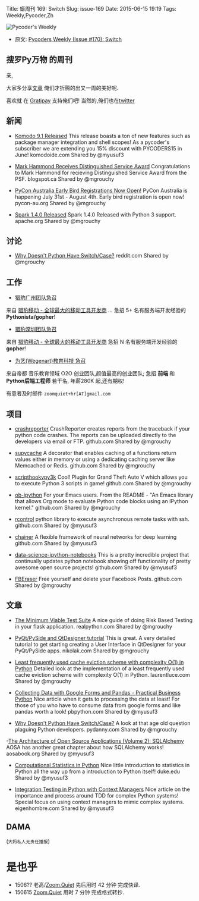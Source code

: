 Title: 蠎周刊 169: Switch
Slug: issue-169
Date: 2015-06-15 19:19
Tags: Weekly,Pycoder,Zh 


![Pycoder's Weekly](https://gallery.mailchimp.com/9735795484d2e4c204da82a29/images/Image_202014_01_22_20at_2010.45.04_20AM9789bf.png)


- 原文: [Pycoders Weekly (Issue #170): Switch](http://us4.campaign-archive2.com/?u=9735795484d2e4c204da82a29&id=0de5a85498&e=889f3f6a05)



##  搜罗Py万物 的周刊

亲,


大家多分享[文章](http://pycoders.com/submissions/) 
俺们才折腾的出又一周的美好呢.

喜欢就
在 [Gratipay](https://www.gratipay.com/PycodersWeekly)
支持俺们吧!
当然的,俺们也在[twitter](http://www.twitter.com/pycoders)


## 新闻

- [Komodo 9.1 Released](http://komodoide.com/blog/package-managers-shell-commands-and-workspaces-introducting-komodo-9-1/)
This release boasts a ton of new features such as package manager integration and shell scopes! As a pycoder's subscriber we are extending you 15% discount with PYCODERS15 in June!
komodoide.com
Shared by @myusuf3
 

- [Mark Hammond Receives Distinguished Service Award](http://pyfound.blogspot.ca/2015/06/mark-hammond-receives-distinguished.html)
Congratulations to Mark Hammond for recieving Distinguished Service Award from the PSF.
blogspot.ca
Shared by @mgrouchy
 

- [PyCon Australia Early Bird Registrations Now Open!](https://2015.pycon-au.org/media/news/31)
PyCon Australia is happening July 31st - August 4th. Early bird registration is open now!
pycon-au.org
Shared by @mgrouchy
 

- [Spark 1.4.0 Released](http://spark.apache.org/releases/spark-release-1-4-0.html)
Spark 1.4.0 Released with Python 3 support.
apache.org
Shared by @mgrouchy


## 讨论


- [Why Doesn't Python Have Switch/Case?](http://www.reddit.com/r/Python/comments/3970zf/why_doesnt_python_have_switchcase/)
reddit.com
Shared by @mgrouchy

## 工作


- [猎豹广州团队急召](https://github.com/cheetahmobile/CMBM/wiki/BmGzHr)

来自 [猎豹移动 - 全球最大的移动工具开发商](http://www.cmcm.com/zh-cn/cm-backup/) ...
急招 5+ 名有服务端开发经验的 **Pythonista/gopher**!

- [猎豹深圳团队急召](https://github.com/cheetahmobile/CMBM/wiki/BmSzHr)

来自 [猎豹移动 - 全球最大的移动工具开发商](http://www.cmcm.com/zh-cn/cm-backup/) 
急招 N 名有服务端开发经验的 **gopher**!

- [为艺(Wegenart)教育科技 急召](https://github.com/ZoomQuiet/zoomquiet/wiki/Hr4Wegenart)

来自帝都 音乐教育领域 O2O 创业团队,颜值最高的创业团队;
急招 **前端** 和 **Python后端工程师** 若干名, 年薪280K 起,还有期权!

有意者及时邮件 `zoomquiet+hr[AT]gmail.com`

## 项目


- [crashreporter](https://github.com/lobocv/crashreporter)
CrashReporter creates reports from the traceback if your python code crashes. The reports can be uploaded directly to the developers via email or FTP.
github.com
Shared by @mgrouchy
 

- [supycache](https://github.com/lonetwin/supycache)
A decorator that enables caching of a functions return values either in memory or using a dedicating caching server like Memcached or Redis.
github.com
Shared by @mgrouchy
 

- [scripthookvpy3k](https://github.com/lgrahl/scripthookvpy3k)
Cool! Plugin for Grand Theft Auto V which allows you to execute Python 3 scripts in game!
github.com
Shared by @mgrouchy
 

- [ob-ipython](https://github.com/gregsexton/ob-ipython)
For your Emacs users. From the README - "An Emacs library that allows Org mode to evaluate Python code blocks using an IPython kernel."
github.com
Shared by @mgrouchy
 

- [rcontrol](https://github.com/parkouss/rcontrol)
python library to execute asynchronous remote tasks with ssh.
github.com
Shared by @myusuf3
 

- [chainer](https://github.com/pfnet/chainer)
A flexible framework of neural networks for deep learning
github.com
Shared by @myusuf3
 

- [data-science-ipython-notebooks](https://github.com/donnemartin/data-science-ipython-notebooks)
This is a pretty incredible project that continually updates python notebook showing off functionality of pretty awesome open source projects!
github.com
Shared by @myusuf3
 

- [FBEraser](https://github.com/asonawalla/FBEraser)
Free yourself and delete your Facebook Posts.
github.com
Shared by @mgrouchy

## 文章

- [The Minimum Viable Test Suite](https://realpython.com/blog/python/the-minimum-viable-test-suite)
A nice guide of doing Risk Based Testing in your flask application.
realpython.com
Shared by @mgrouchy
 

- [PyQt/PySide and QtDesigner tutorial](http://nikolak.com/pyqt-qt-designer-getting-started/)
This is great. A very detailed tutorial to get starting creating a User Interface in QtDesigner for your PyQt/PySide apps.
nikolak.com
Shared by @mgrouchy
 

- [Least frequently used cache eviction scheme with complexity O(1) in Python](http://www.laurentluce.com/posts/least-frequently-used-cache-eviction-scheme-with-complexity-o1-in-python/)
Detailed look at the implementation of a least frequently used cache eviction scheme with complexity O(1) in Python.
laurentluce.com
Shared by @mgrouchy
 

- [Collecting Data with Google Forms and Pandas - Practical Business Python](http://pbpython.com/pandas-google-forms-part1.html)
Nice article when it gets to processing the data at least! For those of you who have to consume data from google forms and like pandas worth a look!
pbpython.com
Shared by @myusuf3
 

- [Why Doesn't Python Have Switch/Case?](http://www.pydanny.com/why-doesnt-python-have-switch-case.html)
A look at that age old question plaguing Python developers.
pydanny.com
Shared by @mgrouchy
 

-[The Architecture of Open Source Applications (Volume 2): SQLAlchemy](http://aosabook.org/en/sqlalchemy.html)
AOSA has another great chapter about how SQLAlchemy works!
aosabook.org
Shared by @myusuf3
 

- [Computational Statistics in Python](http://people.duke.edu/~ccc14/sta-663/index.html)
Nice little introduction to statistics in Python all the way up from a introduction to Python itself!
duke.edu
Shared by @myusuf3
 

- [Integration Testing in Python with Context Managers](http://eigenhombre.com/2013/04/13/integration-testing-in-python-with-context-managers/)
Nice article on the importance and process around TDD for complex Python systems! Special focus on using context managers to mimic complex systems.
eigenhombre.com
Shared by @myusuf3


## DAMA
(`大妈私人无责任播报`)

# 是也乎

- 1506?? 老高/[Zoom.Quiet](http://zoomquiet.org/) 先后用时 42 分钟 完成快译.
- 150615 [Zoom.Quiet](http://zoomquiet.org/) 用时 7 分钟 完成格式转抄.
